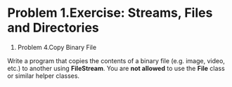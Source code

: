 ﻿# Problem 1.Exercise: Streams, Files and Directories

1. Problem 4.Copy Binary File

Write a program that copies the contents of a binary file (e.g. image, video, etc.) to another using **FileStream**. You are **not allowed** to use the **File** class or similar helper classes.

